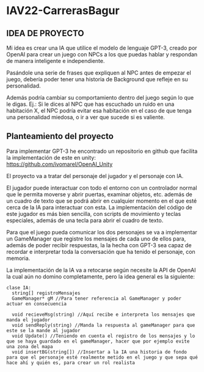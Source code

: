 # IAV22-CarrerasBagur

## IDEA DE PROYECTO

Mi idea es crear una IA que utilice el modelo de lenguaje GPT-3, creado por OpenAI para crear un juego con NPCs a los que puedas hablar y respondan de manera
inteligente e independiente.

Pasándole una serie de frases que expliquen al NPC antes de empezar el juego, debería poder tener una historia de Background que refleje en su
personalidad.

Además podría cambiar su comportamiento dentro del juego según lo que le digas.
Ej.: Si le dices al NPC que has escuchado un ruido en una habitación X, el NPC podría evitar esa habitación en el caso de que tenga una personalidad miedosa, 
o ir a ver que sucede si es valiente.

##  Planteamiento del proyecto
Para implementar GPT-3 he encontrado un repositorio en github que facilita la implementación de este en unity: https://github.com/ivomarel/OpenAI_Unity

El proyecto va a tratar del personaje del jugador y el personaje con IA.

El jugador puede interactuar con todo el entorno con un controlador normal que le permita moverse y abrir puertas, examinar objetos, etc. además de un cuadro de
texto que se podrá abrir en cualquier momento en el que esté cerca de la IA para interactuar con esta. La implementación del código de este jugador es más
bien sencilla, con scripts de movimiento y teclas especiales, además de una tecla para abrir el cuadro de texto.

Para que el juego pueda comunicar los dos personajes se va a implementar un GameManager que registre los mensajes de cada uno de ellos para, además de poder
recibir respuestas, la Ia hecha con GPT-3 sea capaz de recordar e interpretar toda la conversación que ha tenido el personaje, con memoria.

La implementación de la IA va a retocarse según necesite la API de OpenAI la cual aún no domino completamente, pero la idea general es la siguiente:

```
clase IA:
  string[] registroMensajes
  GameManager* gM //Para tener referencia al GameManager y poder actuar en consecuencia
  
  void recieveMsg(string) //Aquí recibe e interpreta los mensajes que manda el jugador
  void sendReply(string) //Manda la respuesta al gameManager para que este se la mande al jugador
  void Update() //Teniendo en cuenta el registro de los mensajes y lo que se haya guardado en el gameManager, hacer que por ejemplo evite una zona del mapa
  void insertBG(string[]) //Insertar a la IA una historia de fondo para que el personaje esté realmente metido en el juego y que sepa qué hace ahí y quién es, para crear un rol realista
